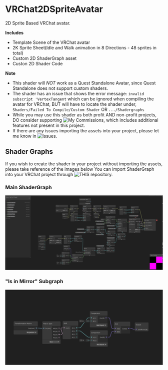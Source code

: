 # VRChat2DSpriteAvatar
2D Sprite Based VRChat avatar.

**Includes**
- Template Scene of the VRChat avatar
- 2K Sprite Sheet(Idle and Walk animation in 8 Directions - 48 sprites in total)
- Custom 2D ShaderGraph asset
- Custon 2D Shader Code

**Note**
- This shader will _NOT_ work as a Quest Standalone Avatar, since Quest Standalone does not support custom shaders.
- The shader has an issue that shows the error message:
  `invalid subscript 'VertexTangent`
  which can be ignored when compiling the avatar for VRChat, BUT will have to locate the shader under,
  `Shaders/Failed To Compile/Custom Shader` OR `.../Shadergraphs`
- While you may use this shader as both profit AND non-profit projects, DO consider supporting ![My Commissions,](https://vgen.co/UberTheMeh) which includes additional features not present in this project.
- If there are any issues importing the assets into your project, please let me know in ![Issues.](https://github.com/UberTheMeh/VRChat2DSpriteAvatar/issues)

## Shader Graphs
If you wish to create the shader in your project without importing the assets, please take reference of the images below
You can import ShaderGraph into your VRChat project through ![THIS](https://github.com/z3y/ShaderGraph) repository.

### Main ShaderGraph
![alt text](https://github.com/UberTheMeh/VRChat2DSpriteAvatar/blob/main/Screenshots/2D%20Shader.PNG)

### "Is in Mirror" Subgraph
![alt text](https://github.com/UberTheMeh/VRChat2DSpriteAvatar/blob/main/Screenshots/is%20in%20mirror.PNG)
